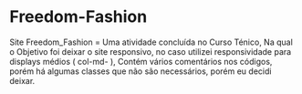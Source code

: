 # Freedom-Fashion
Site Freedom_Fashion = Uma atividade concluída no Curso Ténico, Na qual o Objetivo foi deixar o site responsivo, no caso utilizei responsividade para displays médios ( col-md- ), Contém vários comentários nos códigos, porém há algumas classes que não são necessários, porém eu decidi deixar.

